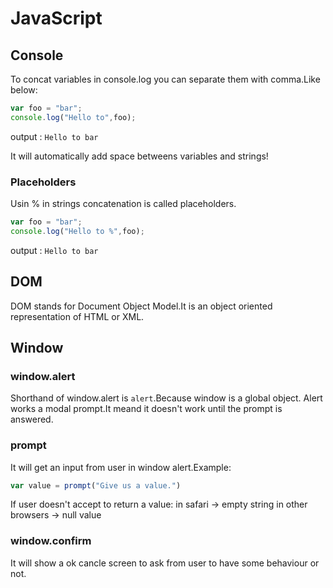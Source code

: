 JavaScript
========================
## Console
To concat variables in console.log you can separate them with comma.Like below:
~~~javascript
var foo = "bar";
console.log("Hello to",foo);
~~~
output : ```Hello to bar```

It will automatically add space betweens variables and strings!

### Placeholders
Usin % in strings concatenation is called placeholders.
~~~javascript
var foo = "bar";
console.log("Hello to %",foo);
~~~
output : ```Hello to bar```

## DOM
DOM stands for Document Object Model.It is an object oriented representation of HTML or XML.

## Window
### window.alert
Shorthand of window.alert is ```alert```.Because window is a global object.
Alert works a modal prompt.It meand it doesn't work until the prompt is answered.

### prompt
It will get an input from user in window alert.Example:
~~~javascript
var value = prompt("Give us a value.")
~~~
If user doesn't accept to return a value:
in safari -> empty string
in other browsers -> null value

### window.confirm
It will show a ok cancle screen to ask from user to have some behaviour or not.